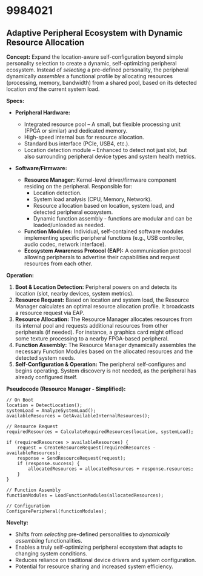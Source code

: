 # 9984021

## Adaptive Peripheral Ecosystem with Dynamic Resource Allocation

**Concept:** Expand the location-aware self-configuration beyond simple personality selection to create a dynamic, self-optimizing peripheral ecosystem. Instead of *selecting* a pre-defined personality, the peripheral dynamically *assembles* a functional profile by allocating resources (processing, memory, bandwidth) from a shared pool, based on its detected location *and* the current system load.

**Specs:**

*   **Peripheral Hardware:**
    *   Integrated resource pool – A small, but flexible processing unit (FPGA or similar) and dedicated memory.
    *   High-speed internal bus for resource allocation.
    *   Standard bus interface (PCIe, USB4, etc.).
    *   Location detection module – Enhanced to detect not just slot, but also surrounding peripheral device types and system health metrics.

*   **Software/Firmware:**
    *   **Resource Manager:** Kernel-level driver/firmware component residing on the peripheral. Responsible for:
        *   Location detection.
        *   System load analysis (CPU, Memory, Network).
        *   Resource allocation based on location, system load, and detected peripheral ecosystem.
        *   Dynamic function assembly - functions are modular and can be loaded/unloaded as needed.
    *   **Function Modules:** Individual, self-contained software modules implementing specific peripheral functions (e.g., USB controller, audio codec, network interface).
    *   **Ecosystem Awareness Protocol (EAP):** A communication protocol allowing peripherals to advertise their capabilities and request resources from each other.

**Operation:**

1.  **Boot & Location Detection:** Peripheral powers on and detects its location (slot, nearby devices, system metrics).
2.  **Resource Request:** Based on location and system load, the Resource Manager calculates an optimal resource allocation profile.  It broadcasts a resource request via EAP.
3.  **Resource Allocation:**  The Resource Manager allocates resources from its internal pool and requests additional resources from other peripherals (if needed).  For instance, a graphics card might offload some texture processing to a nearby FPGA-based peripheral.
4.  **Function Assembly:** The Resource Manager dynamically assembles the necessary Function Modules based on the allocated resources and the detected system needs.
5.  **Self-Configuration & Operation:** The peripheral self-configures and begins operating. System discovery is not needed, as the peripheral has already configured itself.

**Pseudocode (Resource Manager - Simplified):**

```
// On Boot
location = DetectLocation();
systemLoad = AnalyzeSystemLoad();
availableResources = GetAvailableInternalResources();

// Resource Request
requiredResources = CalculateRequiredResources(location, systemLoad);

if (requiredResources > availableResources) {
    request = CreateResourceRequest(requiredResources - availableResources);
    response = SendResourceRequest(request);
    if (response.success) {
        allocatedResources = allocatedResources + response.resources;
    }
}

// Function Assembly
functionModules = LoadFunctionModules(allocatedResources);

// Configuration
ConfigurePeripheral(functionModules);
```

**Novelty:**

*   Shifts from *selecting* pre-defined personalities to *dynamically assembling* functionalities.
*   Enables a truly self-optimizing peripheral ecosystem that adapts to changing system conditions.
*   Reduces reliance on traditional device drivers and system configuration.
*   Potential for resource sharing and increased system efficiency.